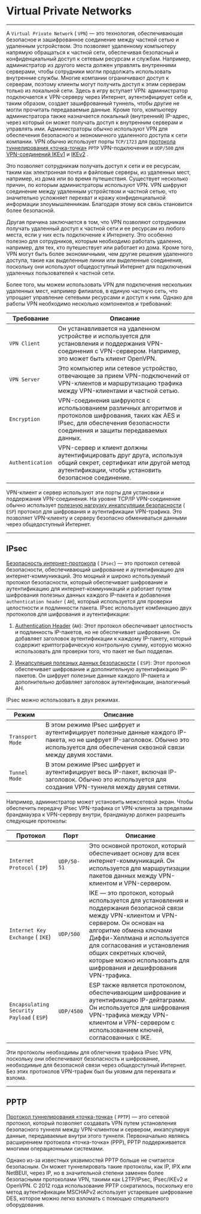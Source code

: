 # Virtual Private Networks

---

А `Virtual Private Network` ( `VPN`) — это технология, обеспечивающая безопасное и зашифрованное соединение между частной сетью и удаленным устройством. Это позволяет удаленному компьютеру напрямую обращаться к частной сети, обеспечивая безопасный и конфиденциальный доступ к сетевым ресурсам и службам. Например, администратор из другого места должен управлять внутренними серверами, чтобы сотрудники могли продолжать использовать внутренние службы. Многие компании ограничивают доступ к серверам, поэтому клиенты могут получить доступ к этим серверам только из локальной сети. Здесь в игру вступает VPN: администратор подключается к VPN-серверу через Интернет, аутентифицирует себя и, таким образом, создает зашифрованный туннель, чтобы другие не могли прочитать передаваемые данные. Кроме того, компьютеру администратора также назначается локальный (внутренний) IP-адрес, через который он может получать доступ к внутренним серверам и управлять ими. Администраторы обычно используют VPN для обеспечения безопасного и экономичного удаленного доступа к сети компании. VPN обычно использует порты `TCP/1723` для [протокола туннелирования «точка-точка»](https://www.lifewire.com/pptp-point-to-point-tunneling-protocol-818182) `PPTP` VPN-подключения и `UDP/500` для [VPN-соединений IKEv1](https://www.cisco.com/c/en/us/support/docs/security-vpn/ipsec-negotiation-ike-protocols/217432-understand-ipsec-ikev1-protocol.html) и [IKEv2](https://nordvpn.com/blog/ikev2ipsec/) .

Это позволяет сотрудникам получать доступ к сети и ее ресурсам, таким как электронная почта и файловые серверы, из удаленных мест, например, из дома или во время путешествия. Существует несколько причин, по которым администраторы используют VPN. VPN шифруют соединение между удаленным устройством и частной сетью, что значительно усложняет перехват и кражу конфиденциальной информации злоумышленникам. Благодаря этому вся связь становится более безопасной.

Другая причина заключается в том, что VPN позволяют сотрудникам получать удаленный доступ к частной сети и ее ресурсам из любого места, если у них есть подключение к Интернету. Это особенно полезно для сотрудников, которым необходимо работать удаленно, например, для тех, кто путешествует или работает из дома. Кроме того, VPN могут быть более экономичными, чем другие решения удаленного доступа, такие как выделенные линии или выделенные соединения, поскольку они используют общедоступный Интернет для подключения удаленных пользователей к частной сети.

Более того, мы можем использовать VPN для подключения нескольких удаленных мест, например филиалов, в единую частную сеть, что упрощает управление сетевыми ресурсами и доступ к ним. Однако для работы VPN необходимо несколько компонентов и требований:

|**Требование**|**Описание**|
|---|---|
|`VPN Client`|Он устанавливается на удаленном устройстве и используется для установления и поддержания VPN-соединения с VPN-сервером. Например, это может быть клиент OpenVPN.|
|`VPN Server`|Это компьютер или сетевое устройство, отвечающее за прием VPN-подключений от VPN-клиентов и маршрутизацию трафика между VPN-клиентами и частной сетью.|
|`Encryption`|VPN-соединения шифруются с использованием различных алгоритмов и протоколов шифрования, таких как AES и IPsec, для обеспечения безопасности соединения и защиты передаваемых данных.|
|`Authentication`|VPN-сервер и клиент должны аутентифицировать друг друга, используя общий секрет, сертификат или другой метод аутентификации, чтобы установить безопасное соединение.|

VPN-клиент и сервер используют эти порты для установки и поддержания VPN-соединения. На уровне TCP/IP VPN-соединение обычно использует [полезную нагрузку инкапсуляции безопасности](https://www.ibm.com/docs/en/i/7.4?topic=protocols-encapsulating-security-payload) ( `ESP`) протокол для шифрования и аутентификации VPN-трафика. Это позволяет VPN-клиенту и серверу безопасно обмениваться данными через общедоступный Интернет.

---

## IPsec

[Безопасность интернет-протокола](https://www.cloudflare.com/learning/network-layer/what-is-ipsec/) ( `IPsec`) — это протокол сетевой безопасности, обеспечивающий шифрование и аутентификацию для интернет-коммуникаций. Это мощный и широко используемый протокол безопасности, который обеспечивает шифрование и аутентификацию для интернет-коммуникаций и работает путем шифрования полезных данных каждого IP-пакета и добавления `authentication header` ( `AH`), который используется для проверки целостности и подлинности пакета. IPsec использует комбинацию двух протоколов для шифрования и аутентификации:

1. [Authentication Header](https://www.ibm.com/docs/en/i/7.1?topic=protocols-authentication-header) (`AH`): Этот протокол обеспечивает целостность и подлинность IP-пакетов, но не обеспечивает шифрование. Он добавляет заголовок аутентификации к каждому IP-пакету, который содержит криптографическую контрольную сумму, которую можно использовать для проверки того, что пакет не был подделан.
    
2. [Инкапсуляция полезных данных безопасности](https://www.ibm.com/docs/en/i/7.4?topic=protocols-encapsulating-security-payload) ( `ESP`): Этот протокол обеспечивает шифрование и дополнительную аутентификацию IP-пакетов. Он шифрует полезные данные каждого IP-пакета и дополнительно добавляет заголовок аутентификации, аналогичный AH.
    

IPsec можно использовать в двух режимах.

|**Режим**|**Описание**|
|---|---|
|`Transport Mode`|В этом режиме IPsec шифрует и аутентифицирует полезные данные каждого IP-пакета, но не шифрует IP-заголовок. Обычно это используется для обеспечения сквозной связи между двумя хостами.|
|`Tunnel Mode`|В этом режиме IPsec шифрует и аутентифицирует весь IP-пакет, включая IP-заголовок. Обычно это используется для создания VPN-туннеля между двумя сетями.|

Например, администратор может установить межсетевой экран. Чтобы обеспечить передачу IPsec VPN-трафика от VPN-клиента за пределами брандмауэра к VPN-серверу внутри, брандмауэр должен разрешить следующие протоколы:

|**Протокол**|**Порт**|**Описание**|
|---|---|---|
|`Internet Protocol` ( `IP`)|`UDP/50-51`|Это основной протокол, который обеспечивает основу для всех интернет-коммуникаций. Он используется для маршрутизации пакетов данных между VPN-клиентом и VPN-сервером.|
|`Internet Key Exchange` ( `IKE`)|`UDP/500`|IKE — это протокол, который используется для установления и поддержания безопасной связи между VPN-клиентом и VPN-сервером. Он основан на алгоритме обмена ключами Диффи-Хеллмана и используется для согласования и установления общих секретных ключей, которые можно использовать для шифрования и дешифрования VPN-трафика.|
|`Encapsulating Security Payload` ( `ESP`)|`UDP/4500`|ESP также является протоколом, обеспечивающим шифрование и аутентификацию IP-дейтаграмм. Он используется для шифрования VPN-трафика между VPN-клиентом и VPN-сервером с использованием ключей, согласованных с IKE.|

Эти протоколы необходимы для облегчения трафика IPsec VPN, поскольку они обеспечивают безопасность и шифрование, необходимые для безопасной связи через общедоступный Интернет. Без этих протоколов VPN-трафик был бы уязвим для перехвата и взлома.

---

## PPTP

[Протокол туннелирования «точка-точка»](https://www.vpnranks.com/blog/pptp-vs-l2tp/) ( `PPTP`) — это сетевой протокол, который позволяет создавать VPN путем установления безопасного туннеля между VPN-клиентом и сервером, инкапсулируя данные, передаваемые внутри этого туннеля. Первоначально являясь расширением протокола «точка-точка» (PPP), PPTP поддерживается многими операционными системами.

Однако из-за известных уязвимостей PPTP больше не считается безопасным. Он может туннелировать такие протоколы, как IP, IPX или NetBEUI, через IP, но в значительной степени заменен более безопасными протоколами VPN, такими как L2TP/IPsec, IPsec/IKEv2 и OpenVPN. С 2012 года использование PPTP сократилось, поскольку его метод аутентификации MSCHAPv2 использует устаревшее шифрование DES, которое можно легко взломать с помощью специального оборудования.